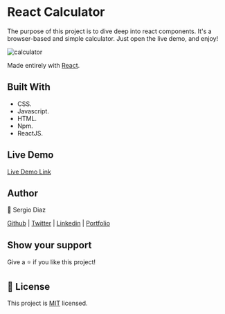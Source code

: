 # React Calculator
The purpose of this project is to dive deep into react components. It's a browser-based and simple calculator. Just open the live demo, and enjoy!

![calculator](https://user-images.githubusercontent.com/49207642/80011313-50445000-8491-11ea-8c95-7c72b44a13df.png)

Made entirely with [React](https://reactjs.org/).

## Built With

- CSS.
- Javascript.
- HTML.
- Npm.
- ReactJS.

## Live Demo

[Live Demo Link](https://simple-calculator-reactjs.netlify.app)

## Author

👤 Sergio Diaz

[Github](https://github.com/serdg0) | [Twitter](https://twitter.com/thesergiod) | [Linkedin](https://www.linkedin.com/in/sergiodiaz-dev/) | [Portfolio](https://sergiodev.netlify.com/)


## Show your support

Give a ⭐️ if you like this project!

## 📝 License

This project is [MIT](lic.url) licensed.
